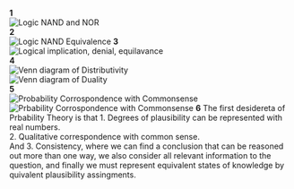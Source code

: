 **1**  
![Logic NAND and NOR ](https://github.com/bbovee-19/IDS2024S/assets/157654765/19e2bf2d-88b7-4c3b-ae52-e4b04528e390)    
**2**   
![Logic NAND Equivalence](https://github.com/bbovee-19/IDS2024S/assets/157654765/2b58b292-76e3-4c78-a862-6a0f89814fb0)
**3**   
![Logical implication, denial, equilavance](https://github.com/bbovee-19/IDS2024S/assets/157654765/567c3b88-91ba-4fd7-821b-9c04156404d1)   
**4**    
![Venn diagram of Distributivity](https://github.com/bbovee-19/IDS2024S/assets/157654765/38227ebf-28db-4f12-8471-19cad6ff3548)   
![Venn diagram of Duality](https://github.com/bbovee-19/IDS2024S/assets/157654765/c7743047-ac8b-47ae-b5e4-28c85f1c5653)   
**5**   
![Probability Corrospondence with Commonsense](https://github.com/bbovee-19/IDS2024S/assets/157654765/e4d5e60d-2a3a-4322-abe7-3a5c54a218f7)
![Prbability Corrospondence with Commonsense](https://github.com/bbovee-19/IDS2024S/assets/157654765/8665a43a-78d1-49ea-bae9-51e6aa836630)
**6**  The first desidereta of Prbability Theory is that 1. Degrees of plausibility can be represented with real numbers.  
2. Qualitative correspondence with common sense.   
And 3. Consistency, where we can find a conclusion that can be reasoned out more than one way, we also consider all relevant information to the question, and finally we must represent equivalent states of knowledge by quivalent plausibility assingments.  
